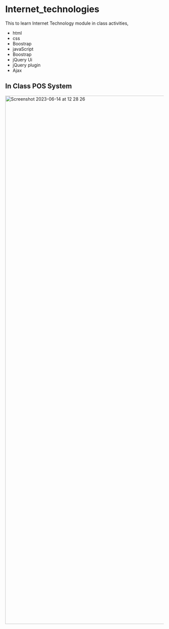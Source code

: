 # Internet_technologies
This to learn Internet Technology module in class  activities,

- html
- css
- Boostrap
- javaScript
- Boostrap
- jQuery Ui
- jQuery plugin
- Ajax
  

## In Class  POS System

<img width="1680" alt="Screenshot 2023-06-14 at 12 28 26" src="https://github.com/Vishnuka084/Internet_technologies/assets/122769900/5f585ba5-04f9-46f4-88a5-2ded64474c21">

